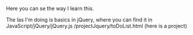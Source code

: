 Here you can se the way I learn this.



The las I'm doing is basics in jQuery, 
where you can find it in JavaScript/jQuery/jQuery.js
                                          /projectJquery/toDoList.html (here is a project) 
